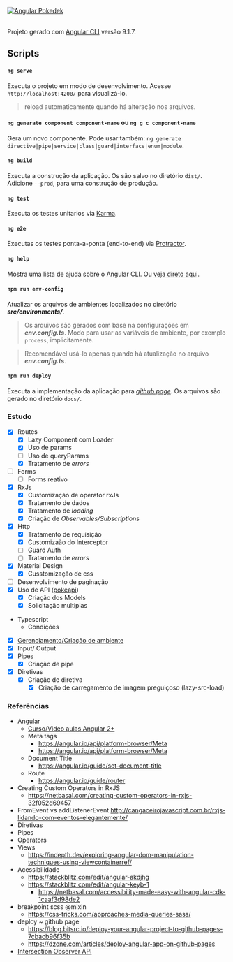 
  [![Angular Pokedek](https://i.imgur.com/8HkV3FP.png)](#)
<br/>
<br/>

Projeto gerado com [Angular CLI](https://github.com/angular/angular-cli) versão 9.1.7.

## Scripts

#### `ng serve`

Executa o projeto em modo de desenvolvimento. Acesse `http://localhost:4200/` para visualizá-lo.

> reload automaticamente quando há alteração nos arquivos.

#### `ng generate component component-name` ou `ng g c component-name`

Gera um novo componente. Pode usar também: `ng generate directive|pipe|service|class|guard|interface|enum|module`.

#### `ng build`

Executa a construção da aplicação. Os são salvo no diretório `dist/`. Adicione `--prod`, para uma construção de produção.

#### `ng test`

Executa os testes unitarios via [Karma](https://karma-runner.github.io).

#### `ng e2e`

Executas os testes ponta-a-ponta (end-to-end) via [Protractor](http://www.protractortest.org/).

#### `ng help`

Mostra uma lista de ajuda sobre o Angular CLI. Ou [veja direto aqui](https://github.com/angular/angular-cli/blob/master/README.md).

#### `npm run env-config`

Atualizar os arquivos de ambientes localizados no diretório _**src/environments/**_.

> Os arquivos são gerados com base na configurações em _**env.config.ts**_. Modo para usar as variáveis de ambiente, por exemplo `process`, implicitamente.

> Recomendável usá-lo apenas quando há atualização no arquivo _**env.config.ts**_.

#### `npm run deploy`

Executa a implementação da aplicação para _[github page](https://pages.github.com/)_. Os arquivos são gerado no diretório `docs/`.

### Estudo

- [x] Routes
  - [x] Lazy Component com Loader
  - [x] Uso de params
  - [ ] Uso de queryParams
  - [x] Tratamento de _errors_
- [ ] Forms
  - [ ] Forms reativo
- [x] RxJs
  - [x] Customização de operator rxJs
  - [x] Tratamento de dados
  - [x] Tratamento de _loading_
  - [x] Criação de _Observables/Subscriptions_
- [x] Http
  - [x] Tratamento de requisição
  - [x] Customizaão do Interceptor
  - [ ] Guard Auth
  - [ ] Tratamento de _errors_
- [x] Material Design
  - [x] Cusstomização de css
- [ ] Desenvolvimento de paginação
- [x] Uso de API ([pokeapi](https://pokeapi.co/))
  - [x] Criação dos Models
  - [x] Solicitação multiplas
- Typescript
  - Condições
- [x] [Gerenciamento/Criação de ambiente](./env.config.ts)
- [x] Input/ Output
- [x] Pipes
  - [x] Criação de pipe
- [x] Diretivas
  - [x] Criação de diretiva
    - [x] Criação de carregamento de imagem preguiçoso (lazy-src-load)

### Referências

- Angular
  - [Curso/Video aulas Angular 2+](https://www.youtube.com/watch?v=tPOMG0D57S0&list=PLGxZ4Rq3BOBoSRcKWEdQACbUCNWLczg2G&index=1)
  - Meta tags
    - https://angular.io/api/platform-browser/Meta
    - https://angular.io/api/platform-browser/Meta
  - Document Title
    - https://angular.io/guide/set-document-title
  - Route
    - https://angular.io/guide/router
- Creating Custom Operators in RxJS
  - https://netbasal.com/creating-custom-operators-in-rxjs-32f052d69457
- FromEvent vs addListenerEvent
  http://cangaceirojavascript.com.br/rxjs-lidando-com-eventos-elegantemente/
- Diretivas
- Pipes
- Operators
- Views
  - https://indepth.dev/exploring-angular-dom-manipulation-techniques-using-viewcontainerref/
- Acessibilidade
  - https://stackblitz.com/edit/angular-akdjhg
  - https://stackblitz.com/edit/angular-keyb-1
    - https://netbasal.com/accessibility-made-easy-with-angular-cdk-1caaf3d98de2
- breakpoint scss @mixin
  - https://css-tricks.com/approaches-media-queries-sass/
- deploy ~ github page
  - https://blog.bitsrc.io/deploy-your-angular-project-to-github-pages-7cbacb96f35b
  - https://dzone.com/articles/deploy-angular-app-on-github-pages
- [Intersection Observer API](https://developer.mozilla.org/en-US/docs/Web/API/Intersection_Observer_API)
